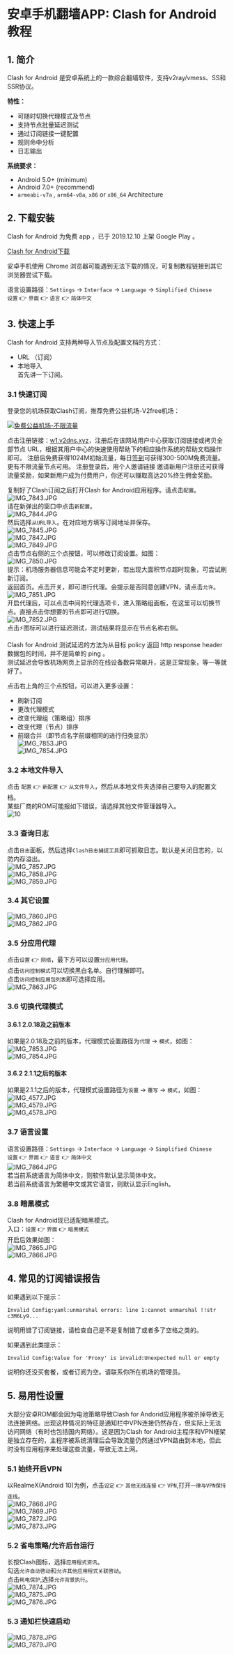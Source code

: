 # 安卓手机翻墙APP: Clash for Android教程

1\. 简介
------
Clash for Android 是安卓系统上的一款综合翻墙软件，支持v2ray/vmess、SS和SSR协议。 
 


**特性：**

*   可随时切换代理模式及节点
*   支持节点批量延迟测试
*   通过订阅链接一键配置
*   规则命中分析
*   日志输出

**系统要求：**

- Android 5.0+ (minimum)
- Android 7.0+ (recommend)
- `armeabi-v7a` , `arm64-v8a`, `x86` or `x86_64` Architecture


2\. 下载安装
--------
Clash for Android 为免费 app ，已于 2019.12.10 上架 Google Play 。

[Clash for Android下载](https://github.com/Kr328/ClashForAndroid) 
 
安卓手机使用 Chrome 浏览器可能遇到无法下载的情况，可复制教程链接到其它浏览器尝试下载。
  
语言设置路径：`Settings` → `Interface` → `Language` → `Simplified Chinese`  
`设置` 👉 `界面` 👉 `语言` 👉 `简体中文`  


3\. 快速上手
--------

Clash for Android 支持两种导入节点及配置文档的方式：

*   URL （订阅）
*   本地导入  
    首先讲一下订阅。

### 3.1 快速订阅

登录您的机场获取Clash订阅，推荐免费公益机场-V2free机场：

[![免费公益机场-不限流量](https://raw.githubusercontent.com/bannedbook/fanqiang/master/v2ss/images/freenode.jpg)](https://w1.v2dns.xyz/auth/register?code=cd79)

点击注册链接：<a href="https://w1.v2dns.xyz/auth/register?code=cd79" target="_blank">w1.v2dns.xyz</a>，注册后在该网站用户中心获取订阅链接或拷贝全部节点 URL，根据其用户中心的快速使用帮助下的相应操作系统的帮助文档操作即可。
注册后免费获得1024M初始流量，每日[签到](https://raw.githubusercontent.com/bannedbook/fanqiang/master/v2ss/images/checkin.jpg)可获得300-500M免费流量。更有不限流量节点可用。
注册登录后，用个人邀请链接 邀请新用户注册还可获得流量奖励，如果新用户成为付费用户，你还可以赚取高达20%终生佣金奖励。
  
复制好了Clash订阅之后打开Clash for Android应用程序。请点击`配置`。  
![IMG_7843.JPG](https://v2free.org/docs/SSPanel/Android/Clash_files/1072376875.jpg)  
请在新弹出的窗口中点击`新配置`。  
![IMG_7844.JPG](https://v2free.org/docs/SSPanel/Android/Clash_files/1118270140.jpg)  
然后选择`从URL导入`。在对应地方填写订阅地址并保存。  
![IMG_7845.JPG](https://v2free.org/docs/SSPanel/Android/Clash_files/2169466048.jpg)  
![IMG_7847.JPG](https://v2free.org/docs/SSPanel/Android/Clash_files/3843008539.jpg)  
![IMG_7849.JPG](https://v2free.org/docs/SSPanel/Android/Clash_files/932669651.jpg)  
点击节点右侧的三个点按钮，可以修改订阅设置。如图：  
![IMG_7850.JPG](https://v2free.org/docs/SSPanel/Android/Clash_files/1168337143.jpg)  
提示：机场服务器信息可能会不定时更新，若出现大面积节点超时现象，可尝试刷新订阅。  
返回首页。点击开关，即可进行代理。会提示是否同意创建VPN，请点击`允许`。  
![IMG_7851.JPG](https://v2free.org/docs/SSPanel/Android/Clash_files/2409469823.jpg)  
开启代理后，可以点击中间的代理选项卡，进入策略组面板，在这里可以切换节点。直接点击你想要的节点即可进行切换。  
![IMG_7852.JPG](https://v2free.org/docs/SSPanel/Android/Clash_files/2753500055.jpg)  
点击⚡图标可以进行延迟测试，测试结果将显示在节点名称右侧。  

Clash for Android 测试延迟的方法为从目标 policy 返回 http response header 数据包的时间，并不是简单的 ping 。  
测试延迟会导致机场网页上显示的在线设备数异常飙升，这是正常现象，等一等就好了。

  
点击右上角的三个点按钮，可以进入更多设置：

*   刷新订阅
*   更改代理模式
*   改变代理组（策略组）排序
*   改变代理（节点）排序
*   前缀合并（即节点名字前缀相同的进行归类显示）  
    ![IMG_7853.JPG](https://v2free.org/docs/SSPanel/Android/Clash_files/550116317.jpg)  
    ![IMG_7854.JPG](https://v2free.org/docs/SSPanel/Android/Clash_files/838427780.jpg)

### 3.2 本地文件导入

点击 `配置` 👉 `新配置` 👉 `从文件导入`，然后从本地文件夹选择自己要导入的配置文档。  
某些厂商的ROM可能报如下错误，请选择其他文件管理器导入。  
![10](/Clash_files/romfault.png)

### 3.3 查询日志

点击`日志`面板，然后选择`Clash日志捕捉工具`即可抓取日志。默认是关闭日志的，以防内存溢出。  
![IMG_7857.JPG](https://v2free.org/docs/SSPanel/Android/Clash_files/1404728428.jpg)  
![IMG_7858.JPG](https://v2free.org/docs/SSPanel/Android/Clash_files/1836797657.jpg)  
![IMG_7859.JPG](https://v2free.org/docs/SSPanel/Android/Clash_files/2336060890.jpg)

### 3.4 其它设置

![IMG_7860.JPG](https://v2free.org/docs/SSPanel/Android/Clash_files/3789481771.jpg)  
![IMG_7862.JPG](https://v2free.org/docs/SSPanel/Android/Clash_files/454476014.jpg)

### 3.5 分应用代理

点击`设置` 👉 `网络`，最下方可以设置`分应用代理`。  
点击`访问控制模式`可以切换黑白名单。自行理解即可。  
点击`访问控制应用包列表`即可选择应用。  
![IMG_7863.JPG](https://v2free.org/docs/SSPanel/Android/Clash_files/1278124387.jpg)

### 3.6 切换代理模式

#### 3.6.1 2.0.18及之前版本

如果是2.0.18及之前的版本，代理模式设置路径为`代理` → `模式`，如图：  
![IMG_7853.JPG](https://v2free.org/docs/SSPanel/Android/Clash_files/550116317.jpg)  
![IMG_7854.JPG](https://v2free.org/docs/SSPanel/Android/Clash_files/838427780.jpg)

#### 3.6.2 2.1.1之后的版本

如果是2.1.1之后的版本，代理模式设置路径为`设置` → `覆写` → `模式`，如图：  
![IMG_4577.JPG](https://v2free.org/docs/SSPanel/Android/Clash_files/1118590743.jpg)  
![IMG_4579.JPG](https://v2free.org/docs/SSPanel/Android/Clash_files/3855851416.jpg)  
![IMG_4578.JPG](https://v2free.org/docs/SSPanel/Android/Clash_files/1753717891.jpg)

### 3.7 语言设置

语言设置路径：`Settings` → `Interface` → `Language` → `Simplified Chinese`  
`设置` 👉 `界面` 👉 `语言` 👉 `简体中文`  
![IMG_7864.JPG](https://v2free.org/docs/SSPanel/Android/Clash_files/3362312117.jpg)  
若当前系统语言为简体中文，则软件默认显示简体中文。  
若当前系统语言为繁體中文或其它语言，则默认显示English。

### 3.8 暗黑模式

Clash for Android现已适配暗黑模式。  
入口：`设置` 👉 `界面` 👉 `暗黑模式`  
开启后效果如图：  
![IMG_7865.JPG](https://v2free.org/docs/SSPanel/Android/Clash_files/59156606.jpg)  
![IMG_7866.JPG](https://v2free.org/docs/SSPanel/Android/Clash_files/382223072.jpg)

4\. 常见的订阅错误报告
-------------

如果遇到以下提示：

    Invalid Config:yaml:unmarshal errors: line 1:cannot unmarshal !!str c3M6Ly9...

说明用错了订阅链接，请检查自己是不是复制错了或者多了空格之类的。

如果遇到此类提示：

    Invalid Config:Value for 'Proxy' is invalid:Unexpected null or empty

说明你还没买套餐，或者订阅为空。请联系你所在机场的管理员。

5\. 易用性设置
---------

大部分安卓ROM都会因为电池策略导致Clash for Andorid应用程序被杀掉导致无法连接网络。出现这种情况的特征是通知栏中VPN连接仍然存在，但实际上无法访问网络（有时也包括国内网络）。这是因为Clash for Android主程序和VPN框架是独立存在的，主程序被系统清理后会导致流量仍然通过VPN路由到本地，但此时没有应用程序来处理这些流量，导致无法上网。

### 5.1 始终开启VPN

以RealmeX(Android 10)为例，点击`设定` 👉 `其他无线连接` 👉 `VPN`,打开`一律与VPN保持连线`。  
![IMG_7868.JPG](https://v2free.org/docs/SSPanel/Android/Clash_files/1483525553.jpg)  
![IMG_7869.JPG](https://v2free.org/docs/SSPanel/Android/Clash_files/2937852562.jpg)  
![IMG_7872.JPG](https://v2free.org/docs/SSPanel/Android/Clash_files/2475363784.jpg)  
![IMG_7873.JPG](https://v2free.org/docs/SSPanel/Android/Clash_files/1266218543.jpg)

### 5.2 省电策略/允许后台运行

长按Clash图标，选择`应用程式资讯`。  
勾选`允许自动啓动`和`允许其他应用程式关联啓动`。  
点击`耗电保护`,选择`允许背景执行`。  
![IMG_7874.JPG](https://v2free.org/docs/SSPanel/Android/Clash_files/722228769.jpg)  
![IMG_7875.JPG](https://v2free.org/docs/SSPanel/Android/Clash_files/1110606495.jpg)  
![IMG_7876.JPG](https://v2free.org/docs/SSPanel/Android/Clash_files/74665642.jpg)

### 5.3 通知栏快速启动

![IMG_7878.JPG](https://v2free.org/docs/SSPanel/Android/Clash_files/1192405662.jpg)  
![IMG_7879.JPG](https://v2free.org/docs/SSPanel/Android/Clash_files/2936823915.jpg)
